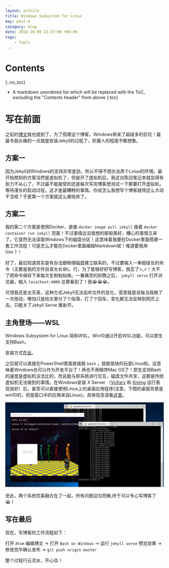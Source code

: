```yaml
---
layout: article
title: Windows Subsystem for Linux
key: post-4
category: blog
date: 2018-10-09 22:37:00 +08:00
tags:
    - Tools
---
```


# Contents
{:.no_toc}

* A markdown unordered list which will be replaced with the ToC, excluding the "Contents header" from above
{:toc}

# 写在前面
之前的[博文](https://lloyar.github.io/2018/09/28/first-post/)我也提到了，为了搭建这个博客，Windows带来了超级多的巨坑！最最令我头痛的一点就是安装Jekyll的过程了，折磨人的程度不敢想象。

## 方案一
因为Jekyll对Windows的支持非常差劲，所以不得不想办法弄个Linux的环境。最开始想到的方案当然是虚拟机了，但是开了虚拟机后，我这台陈旧笔记本就显得有些力不从心了，不过最不能接受的还是每次写完博客想测试一下都要打开虚拟机，等待漫长的启动过程，这才是最糟糕的事情。你说怎么我想写个博客就得这么大动干戈呢？于是第一个方案就这么被抛弃了。

## 方案二
我的第二个方案是使用Docker，直接 `docker image pull jekyll` 接着 `docker container run jekyll` 完美！不过事情远没我想的那般美好，糟心的事情又来了。它竟然无法读取Windows下的磁盘分区！这意味着我要在Docker里面搭建一套工作流程！可是怎么才能在Docker里面编辑Markdown呢！难道要我用Vim？！

好了，最后知道其实是有办法跟物理磁盘建立联系的，不过要输入一串超级长的命令（主要是我的文件目录太长😅)。行，为了能够好好写博客，我忍了>\_<！大不了把命令保存下来每次复制粘贴嘛。一番痛苦的折腾之后， `jekyll serve` 打开浏览器，输入 `localhost:4000` 总算看到了！我😭😭😭。

可惜我还是太天真，这种方式Jekyll无法监听文件的变化，意思就是说每当我做了一次改动，哪怕只是给文章分了个段落，打了个回车，变化都无法反映到网页上去。只能关了Jekyll Serve 重新开。

## 主角登场——WSL
Windows Subsystem for Linux 简称WSL。Win10通过开启WSL功能，可以原生支持Bash。

安装方式[在此](https://docs.microsoft.com/en-us/windows/wsl/install-win10)。

之后就可以直接在PowerShell里面直接敲 `bash` ，就能愉快的玩耍Linux啦。这意味着Windows也可以作为开发平台了！再也不用眼馋Mac OS了！原生支持Bash的速度是虚拟机没法比的，而且能与原系统进行交互，磁盘文件共享，这都是传统虚拟机无法做到的事情。在Windows安装 X Server （[VcXsrv](https://sourceforge.net/projects/vcxsrv/) 和 [Xming](https://sourceforge.net/projects/xming/) 运行表现良好）后，甚至可以直接使用Linux上的桌面应用程序(注意，下图的桌面背景是win10的，但是窗口中的应用来自Linux)。具体信息请看[这里](https://github.com/Microsoft/WSL/issues/637)。

![posts wsl xwindow app](/images/2018/10/post-wsl-xwindow-app.png)

至此，两个系统完美融合在了一起，所有问题迎刃而解,终于可以专心写博客了😭！

## 写在最后
现在，写博客的工作流程如下：

打开 `Atom` 编辑博文 -> 打开 `Bash on Windows` -> 运行 `jekyll serve` 预览效果 -> 修改完毕确认发布 ->  `git push origin master`

整个过程行云流水，开心😋！
